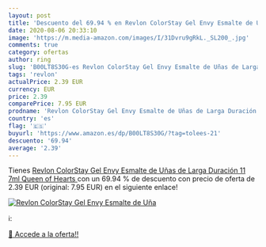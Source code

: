 ```yaml
---
layout: post
title: 'Descuento del 69.94 % en Revlon ColorStay Gel Envy Esmalte de Uña'
date: 2020-08-06 20:33:10
image: 'https://m.media-amazon.com/images/I/31Dvru9gRkL._SL200_.jpg'
comments: true
category: ofertas
author: ring
slug: 'B00LT8S30G-es Revlon ColorStay Gel Envy Esmalte de Uñas de Larga...'
tags: 'revlon'
actualPrice: 2.39 EUR
currency: EUR
price: 2.39
comparePrice: 7.95 EUR
prodname: 'Revlon ColorStay Gel Envy Esmalte de Uñas de Larga Duración 11 7ml  Queen of Hearts '
country: 'es'
flag: '🇪🇸'
buyurl: 'https://www.amazon.es/dp/B00LT8S30G/?tag=tolees-21'
descuento: '69.94'
average: '2.39'
---
```


Tienes [Revlon ColorStay Gel Envy Esmalte de Uñas de Larga Duración 11 7ml  Queen of Hearts ](https://www.amazon.es/dp/B00LT8S30G/?tag=tolees-21) con un 69.94 % de descuento con precio de oferta de 2.39 EUR (original: 7.95 EUR) en el siguiente enlace!

[![Revlon ColorStay Gel Envy Esmalte de Uña](https://m.media-amazon.com/images/I/31Dvru9gRkL._SL200_.jpg)](https://www.amazon.es/dp/B00LT8S30G/?tag=tolees-21)

ℹ️:


[🛒 Accede a la oferta!!](https://www.amazon.es/dp/B00LT8S30G/?tag=tolees-21)
